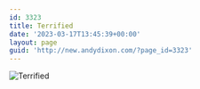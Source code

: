```yaml
---
id: 3323
title: Terrified
date: '2023-03-17T13:45:39+00:00'
layout: page
guid: 'http://new.andydixon.com/?page_id=3323'
---
```


![Terrified](https://i0.wp.com/assets.g8x2.ldn.idrivee2-23.com/posters/Terrified%2001.jpg?w=1200&ssl=1 "Terrified")